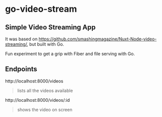 # go-video-stream

## Simple Video Streaming App

It was based on https://github.com/smashingmagazine/Nuxt-Node-video-streaming/, but built with Go.

Fun experiment to get a grip with Fiber and file serving with Go.

## Endpoints
http://localhost:8000/videos
 > lists all the videos available

http://localhost:8000/videos/:id
 > shows the video on screen
